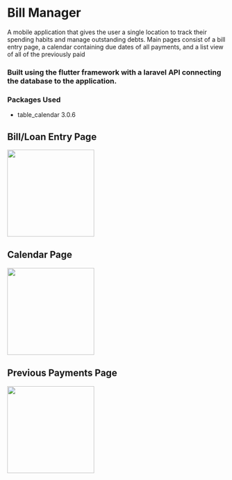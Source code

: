 # Bill Manager

A mobile application that gives the user a single location to track their spending habits and manage outstanding debts. Main pages consist of a bill entry page, a calendar containing due dates of all payments, and a list view of all of the previously paid 

### Built using the flutter framework with a laravel API connecting the database to the application.

### Packages Used
 - table_calendar 3.0.6 

## Bill/Loan Entry Page
<img src="https://user-images.githubusercontent.com/60193729/166257043-8f2b2c14-c203-4145-899f-14fec3568161.png" width="200px" height="auto">

## Calendar Page
<img src="https://user-images.githubusercontent.com/60193729/166257169-02ddfeaa-9006-462f-8f77-a83369a8542e.png" width="200px" heihgt="auto">

## Previous Payments Page
<img src="https://user-images.githubusercontent.com/60193729/166257245-777aac82-7822-447b-9d14-b4548d7eead0.png" width="200px" height="auto">

